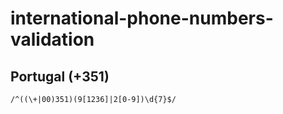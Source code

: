 # international-phone-numbers-validation

## Portugal (+351)
```phpregexp
/^((\+|00)351)(9[1236]|2[0-9])\d{7}$/
```
